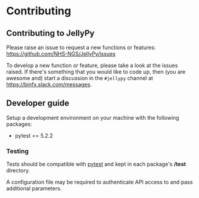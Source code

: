 # Contributing

## Contributing to JellyPy

Please raise an issue to request a new functions or features:
https://github.com/NHS-NGS/JellyPy/issues

To develop a new function or feature, please take a look at the issues raised. If there's something that you would like to code up, then (you are awesome and) start a discussion in the `#jellypy` channel at https://binfx.slack.com/messages.

## Developer guide

Setup a development environment on your machine with the following packages:
* pytest == 5.2.2

### Testing

Tests should be compatible with [pytest](https://pytest.readthedocs.io/en/2.7.3/index.html) and kept in each package's **/test** directory.

A configuration file may be required to authenticate API access to and pass additional parameters.
